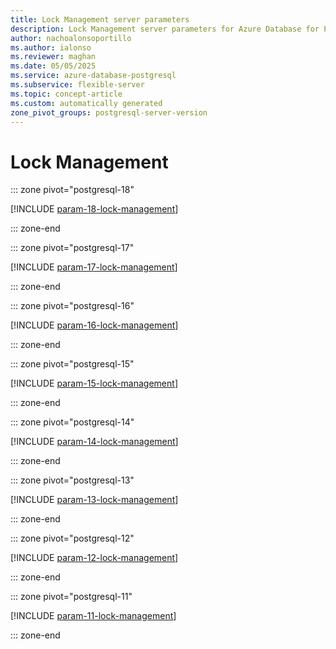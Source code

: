 ```yaml
---
title: Lock Management server parameters
description: Lock Management server parameters for Azure Database for PostgreSQL flexible server.
author: nachoalonsoportillo
ms.author: ialonso
ms.reviewer: maghan
ms.date: 05/05/2025
ms.service: azure-database-postgresql
ms.subservice: flexible-server
ms.topic: concept-article
ms.custom: automatically generated
zone_pivot_groups: postgresql-server-version
---
```

# Lock Management


::: zone pivot="postgresql-18"

[!INCLUDE [param-18-lock-management](./includes/param-18-lock-management.md)]

::: zone-end


::: zone pivot="postgresql-17"

[!INCLUDE [param-17-lock-management](./includes/param-17-lock-management.md)]

::: zone-end


::: zone pivot="postgresql-16"

[!INCLUDE [param-16-lock-management](./includes/param-16-lock-management.md)]

::: zone-end


::: zone pivot="postgresql-15"

[!INCLUDE [param-15-lock-management](./includes/param-15-lock-management.md)]

::: zone-end


::: zone pivot="postgresql-14"

[!INCLUDE [param-14-lock-management](./includes/param-14-lock-management.md)]

::: zone-end


::: zone pivot="postgresql-13"

[!INCLUDE [param-13-lock-management](./includes/param-13-lock-management.md)]

::: zone-end


::: zone pivot="postgresql-12"

[!INCLUDE [param-12-lock-management](./includes/param-12-lock-management.md)]

::: zone-end


::: zone pivot="postgresql-11"

[!INCLUDE [param-11-lock-management](./includes/param-11-lock-management.md)]

::: zone-end


